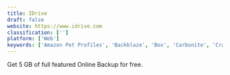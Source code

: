 ```yaml
---
title: IDrive
draft: false 
website: https://www.idrive.com
classification: ['']
platform: ['Web']
keywords: ['Amazon Pet Profiles', 'Backblaze', 'Box', 'Carbonite', 'CrashPlan PRO', 'Dropbox', 'Duplicati', 'Egnyte', 'Google Drive', 'Mega', 'Mozy', 'ShareFile', 'SpiderOak', 'SugarSync', 'Time Machine', 'Upsafe Free Gmail Backup', 'iCloud', 'ownCloud', 'pCloud', 'rsync']
---
```

Get 5 GB of full featured Online Backup for free.